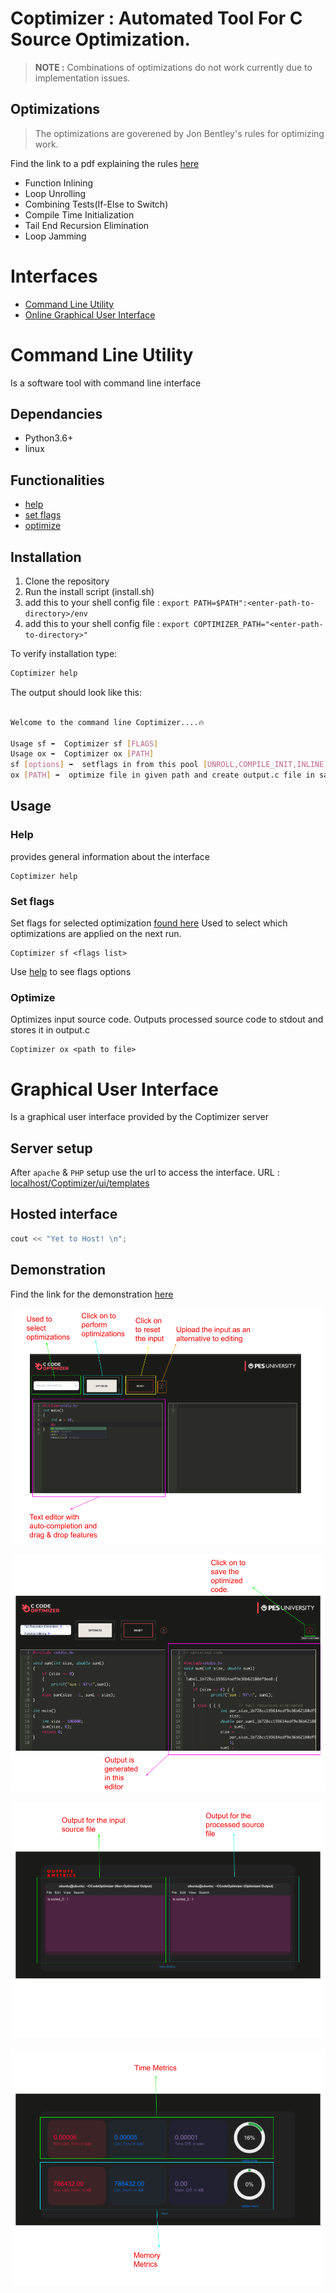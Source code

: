 # Coptimizer : Automated Tool For  C Source Optimization.

>**NOTE :** Combinations of optimizations do not work currently due to implementation issues.

## Optimizations
> The optimizations are goverened by Jon Bentley's rules for optimizing work.

Find the link to a pdf explaining the rules [here](http://progforperf.github.io/Bentley_Rules.pdf)

  - Function Inlining
  - Loop Unrolling
  - Combining Tests(If-Else to Switch)
  - Compile Time Initialization
  - Tail End Recursion Elimination
  - Loop Jamming

# Interfaces
  - [Command Line Utility](#Command-Line-Utility)
  - [Online Graphical User Interface](#GUI)

# Command Line Utility
Is a software tool with command line interface

## Dependancies

  - Python3.6+
  - linux

## Functionalities
  - [help](#Help)
  - [set flags](###Set-Flags)
  - [optimize](###Optimize)

## Installation

1. Clone the repository
2. Run the install script (install.sh)
3. add this to your shell config file : ```export PATH=$PATH":<enter-path-to-directory>/env```
4. add this to your shell config file : ```export COPTIMIZER_PATH="<enter-path-to-directory>"```

To verify installation type:
```sh
Coptimizer help
```

The output should look like this:
```sh

Welcome to the command line Coptimizer....🔥

Usage sf ➡️  Coptimizer sf [FLAGS]
Usage ox ➡️  Coptimizer ox [PATH]
sf [options] ➡️  setflags in from this pool [UNROLL,COMPILE_INIT,INLINE,IF_TO_SWITCH,TAIL_RECURSION,JAMMING]
ox [PATH] ➡️  optimize file in given path and create output.c file in same path

```

## Usage

### Help

provides general information about the interface

```shell
Coptimizer help
```

### Set flags

Set flags for selected optimization [found here](#Optimizations)
Used to select which optimizations are applied on the next run.

```shell
Coptimizer sf <flags list>
```
Use [help](#Help) to see flags options

### Optimize

Optimizes input source code. Outputs processed source code to stdout and stores it in output.c

```shell
Coptimizer ox <path to file>
```

# Graphical User Interface

Is a graphical user interface provided by the Coptimizer server

## Server setup

After ```apache``` & ```PHP``` setup use the url to access the interface.
URL : [localhost/Coptimizer/ui/templates](localhost/Coptimizer/ui/templates)

## Hosted interface

```cpp
cout << "Yet to Host! \n";
```

## Demonstration

Find the link for the demonstration [here](https://www.youtube.com/watch?v=Oyf43YoXJuI)


![User Interface 1](https://github.com/sriram1999s/Coptimizer/blob/main/images/UI1.png)

![User Interface 2](https://github.com/sriram1999s/Coptimizer/blob/main/images/UI2.png)

![User Interface 3](https://github.com/sriram1999s/Coptimizer/blob/main/images/UI3.png)

![User Interface 4](https://github.com/sriram1999s/Coptimizer/blob/main/images/UI4.png)
